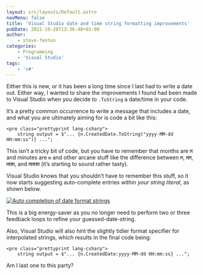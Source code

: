 ```yaml
---
layout: src/layouts/Default.astro
navMenu: false
title: 'Visual Studio date and time string formatting improvements'
pubDate: 2021-10-26T13:36:48+01:00
author:
    - steve-fenton
categories:
    - Programming
    - 'Visual Studio'
tags:
    - 'c#'
---
```


Either this is new, or it has been a long time since I last had to write a date out. Either way, I wanted to share the improvements I found had been made to Visual Studio when you decide to `.ToString` a date/time in your code.

It’s a pretty common occurrence to write a message that includes a date, and what you are ultimately aiming for is code a bit like this:

```
<pre class="prettyprint lang-csharp">
    string output = $"... {n.CreatedDate.ToString("yyyy-MM-dd HH:mm:ss")} ...";
```

This isn’t a tricky bit of code, but you have to remember that months are `M` and minutes are `m` and other arcane stuff like the difference between `M`, `MM`, `MMM`, and `MMMM` (it’s starting to sound rather tasty).

Visual Studio knows that you shouldn’t have to remember this stuff, so it now starts suggesting auto-complete entries *within your string literal*, as shown below.

[![Auto completion of date format strings](https://www.stevefenton.co.uk/wp-content/uploads/2021/10/autocomplete-date-formats.jpg)](https://www.stevefenton.co.uk/2021/10/visual-studio-date-and-time-string-formatting-improvements/autocomplete-date-formats/)

This is a big energy-saver as you no longer need to perform two or three feedback loops to refine your guessed-date-string.

Also, Visual Studio will also hint the slightly tidier format specifier for interpolated strings, which results in the final code being:

```
<pre class="prettyprint lang-csharp">
    string output = $"... {n.CreatedDate:yyyy-MM-dd HH:mm:ss} ...";
```

Am I last one to this party?